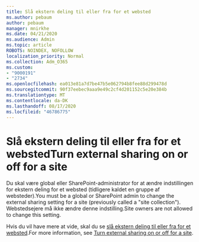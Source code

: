 ```yaml
---
title: Slå ekstern deling til eller fra for et websted
ms.author: pebaum
author: pebaum
manager: mnirkhe
ms.date: 04/21/2020
ms.audience: Admin
ms.topic: article
ROBOTS: NOINDEX, NOFOLLOW
localization_priority: Normal
ms.collection: Adm_O365
ms.custom:
- "9000191"
- "2734"
ms.openlocfilehash: ea013e81a7d7be47b5e062794b8fee88d299478d
ms.sourcegitcommit: 90f37eebec9aaa9e49c2cf4d201152c5e20e384b
ms.translationtype: MT
ms.contentlocale: da-DK
ms.lasthandoff: 08/17/2020
ms.locfileid: "46786775"
---
```

# <a name="turn-external-sharing-on-or-off-for-a-site"></a><span data-ttu-id="11d50-102">Slå ekstern deling til eller fra for et websted</span><span class="sxs-lookup"><span data-stu-id="11d50-102">Turn external sharing on or off for a site</span></span>

<span data-ttu-id="11d50-103">Du skal være global eller SharePoint-administrator for at ændre indstillingen for ekstern deling for et websted (tidligere kaldet en gruppe af websteder).</span><span class="sxs-lookup"><span data-stu-id="11d50-103">You must be a global or SharePoint admin to change the external sharing setting for a site (previously called a "site collection").</span></span> <span data-ttu-id="11d50-104">Webstedsejere må ikke ændre denne indstilling.</span><span class="sxs-lookup"><span data-stu-id="11d50-104">Site owners are not allowed to change this setting.</span></span> 

<span data-ttu-id="11d50-105">Hvis du vil have mere at vide, skal du se [slå ekstern deling til eller fra for et websted](https://docs.microsoft.com/sharepoint/change-external-sharing-site).</span><span class="sxs-lookup"><span data-stu-id="11d50-105">For more information, see [Turn external sharing on or off for a site](https://docs.microsoft.com/sharepoint/change-external-sharing-site).</span></span>
